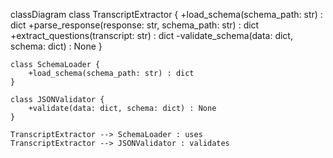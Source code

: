 classDiagram
    class TranscriptExtractor {
        +load_schema(schema_path: str) : dict
        +parse_response(response: str, schema_path: str) : dict
        +extract_questions(transcript: str) : dict
        -validate_schema(data: dict, schema: dict) : None
    }

    class SchemaLoader {
        +load_schema(schema_path: str) : dict
    }

    class JSONValidator {
        +validate(data: dict, schema: dict) : None
    }

    TranscriptExtractor --> SchemaLoader : uses
    TranscriptExtractor --> JSONValidator : validates
